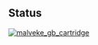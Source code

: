 ## Status

[![malveke_gb_cartridge](https://catalog.flipperzero.one/application/malveke_gb_cartridge/widget)](https://catalog.flipperzero.one/application/malveke_gb_cartridge/page)